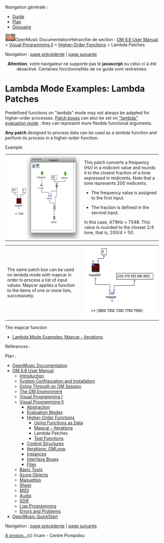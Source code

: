 <div id="tplf" class="tplPage">

<div id="tplh">

<span class="hidden">Navigation générale : </span>

  - [<span>Guide</span>](OM-Documentation.md)
  - [<span>Plan</span>](OM-Documentation_1.md)
  - [<span>Glossaire</span>](OM-Documentation_2.md)

</div>

<div id="tplt">

![empty.gif](../tplRes/page/empty.gif)![logoom1.png](../res/logoom1.png)<span class="tplTi">OpenMusic
Documentation</span><span class="sw_outStack_navRoot"><span class="hidden">Hiérarchie
de section : </span>[<span>OM 6.6 User
Manual</span>](OM-User-Manual.md)<span class="stkSep"> \>
</span>[<span>Visual Programming
II</span>](AdvancedVisualProgramming.md)<span class="stkSep"> \>
</span>[<span>Higher-Order
Functions</span>](HighOrder.md)<span class="stkSep"> \>
</span><span class="stkSel_yes"><span>Lambda
Patches</span></span></span>

</div>

<div class="tplNav">

<span class="hidden">Navigation : </span>[<span>page
précédente</span>](Mapcar.md "page précédente(Mapcar - Iterations)")<span class="hidden">
| </span>[<span>page
suivante</span>](LambdaTest.md "page suivante(Test Functions)")

</div>

<div id="tplc" class="tplc_out_yes">

<div style="text-align: center;">

**Attention**, votre navigateur ne supporte pas le **javascript** ou
celui-ci à été désactivé. Certaines fonctionnalités de ce guide sont
restreintes.

</div>

<div class="headCo">

# <span>Lambda Mode Examples: Lambda Patches</span>

<div class="headCo_co">

<div>

<div class="infobloc">

<div class="txt">

Predefined functions on "lambda" mode may not always be adapted for
higher-order processes. [<span>Patch boxes</span>](AbsBoxes.md) can also
be set on [<span> "lambda" evaluation mode</span>](LambdaMode.md) : they
can represent more flexible functional arguments.

</div>

</div>

<div class="infobloc">

<div class="txt">

**Any patch** designed to process data can be used as a lambda function
and perform its process in a higher-order function.

</div>

</div>

<div class="bloc example">

<div class="bloc_ti example_ti">

<span>Example</span>

</div>

<div class="txtRes">

<table>
<colgroup>
<col style="width: 50%" />
<col style="width: 50%" />
</colgroup>
<tbody>
<tr class="odd">
<td><div class="caption">
<div class="caption_co">
<a href="../res/expatch.png" class="overLnk" title="Cliquez pour agrandir"><img src="../res/expatch_1.png" width="300" height="273" alt="expatch_1.png" /></a>
</div>
</div></td>
<td><div class="dk_txtRes_txt txt">
<p>This patch converts a frequency (Hz) in a midicent value and rounds it to the closest fraction of a tone expressed in midicents. Note that a tone represents 200 midicents.</p>
<ul>
<li><p>The frequency value is assigned to the first input.</p></li>
<li><p>The fraction is defined in the second input.</p></li>
</ul>
<p>In this case, 479Hz = 7048. This value is rounded to the closest 1/4 tone, that is, 200/4 = 50.</p>
</div></td>
</tr>
</tbody>
</table>

</div>

<div class="txtRes">

<table>
<colgroup>
<col style="width: 50%" />
<col style="width: 50%" />
</colgroup>
<tbody>
<tr class="odd">
<td><div class="dk_txtRes_txt txt">
<p>The same patch box can be used on lambda mode with mapcar in order to process a list of input values. Mapcar applies a function to the items of one or more lists, successively.</p>
</div></td>
<td><div class="caption">
<div class="caption_co">
<img src="../res/patch-mapcar.png" width="285" height="236" alt="patch-mapcar.png" />
</div>
</div></td>
</tr>
</tbody>
</table>

</div>

<div class="linkSet">

<div class="linkSet_ti">

<span>The mapcar function</span>

</div>

<div class="linkUL">

  - [<span>Lambda Mode Examples: Mapcar - Iterations</span>](Mapcar.md)

</div>

</div>

</div>

</div>

</div>

</div>

<span class="hidden">Références : </span>

</div>

<div id="tplo" class="tplo_out_yes">

<div class="tplOTp">

<div class="tplOBm">

<div id="mnuFrm">

<span class="hidden">Plan :</span>

<div id="mnuFrmUp" onmouseout="menuScrollTiTask.fSpeed=0;" onmouseover="if(menuScrollTiTask.fSpeed&gt;=0) {menuScrollTiTask.fSpeed=-2; scTiLib.addTaskNow(menuScrollTiTask);}" onclick="menuScrollTiTask.fSpeed-=2;" style="display: none;">

<span id="mnuFrmUpLeft">[](#)</span><span id="mnuFrmUpCenter"></span><span id="mnuFrmUpRight"></span>

</div>

<div id="mnuScroll">

  - [<span>OpenMusic Documentation</span>](OM-Documentation.md)
  - [<span>OM 6.6 User Manual</span>](OM-User-Manual.md)
      - [<span>Introduction</span>](00-Sommaire.md)
      - [<span>System Configuration and
        Installation</span>](Installation.md)
      - [<span>Going Through an OM Session</span>](Goingthrough.md)
      - [<span>The OM Environment</span>](Environment.md)
      - [<span>Visual Programming I</span>](BasicVisualProgramming.md)
      - [<span>Visual Programming
        II</span>](AdvancedVisualProgramming.md)
          - [<span>Abstraction</span>](Abstraction.md)
          - [<span>Evaluation Modes</span>](EvalModes.md)
          - [<span>Higher-Order Functions</span>](HighOrder.md)
              - [<span>Using Functions as Data</span>](Funcall.md)
              - [<span>Mapcar - Iterations</span>](Mapcar.md)
              - <span id="i0" class="outLeftSel_yes"><span>Lambda
                Patches</span></span>
              - [<span>Test Functions</span>](LambdaTest.md)
          - [<span>Control Structures</span>](Control.md)
          - [<span>Iterations: OMLoop</span>](OMLoop.md)
          - [<span>Instances</span>](Instances.md)
          - [<span>Interface Boxes</span>](InterfaceBoxes.md)
          - [<span>Files</span>](Files.md)
      - [<span>Basic Tools</span>](BasicObjects.md)
      - [<span>Score Objects</span>](ScoreObjects.md)
      - [<span>Maquettes</span>](Maquettes.md)
      - [<span>Sheet</span>](Sheet.md)
      - [<span>MIDI</span>](MIDI.md)
      - [<span>Audio</span>](Audio.md)
      - [<span>SDIF</span>](SDIF.md)
      - [<span>Lisp Programming</span>](Lisp.md)
      - [<span>Errors and Problems</span>](errors.md)
  - [<span>OpenMusic QuickStart</span>](QuickStart-Chapters.md)

</div>

<div id="mnuFrmDown" onmouseout="menuScrollTiTask.fSpeed=0;" onmouseover="if(menuScrollTiTask.fSpeed&lt;=0) {menuScrollTiTask.fSpeed=2; scTiLib.addTaskNow(menuScrollTiTask);}" onclick="menuScrollTiTask.fSpeed+=2;" style="display: none;">

<span id="mnuFrmDownLeft">[](#)</span><span id="mnuFrmDownCenter"></span><span id="mnuFrmDownRight"></span>

</div>

</div>

</div>

</div>

</div>

<div class="tplNav">

<span class="hidden">Navigation : </span>[<span>page
précédente</span>](Mapcar.md "page précédente(Mapcar - Iterations)")<span class="hidden">
| </span>[<span>page
suivante</span>](LambdaTest.md "page suivante(Test Functions)")

</div>

<div id="tplb">

[<span>A propos...</span>](OM-Documentation_3.md)(c) Ircam - Centre
Pompidou

</div>

</div>
